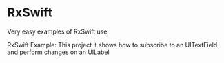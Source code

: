 # RxSwift
Very easy examples of RxSwift use

RxSwift Example:
This project it shows how to subscribe to an UITextField and perform changes on an UILabel
